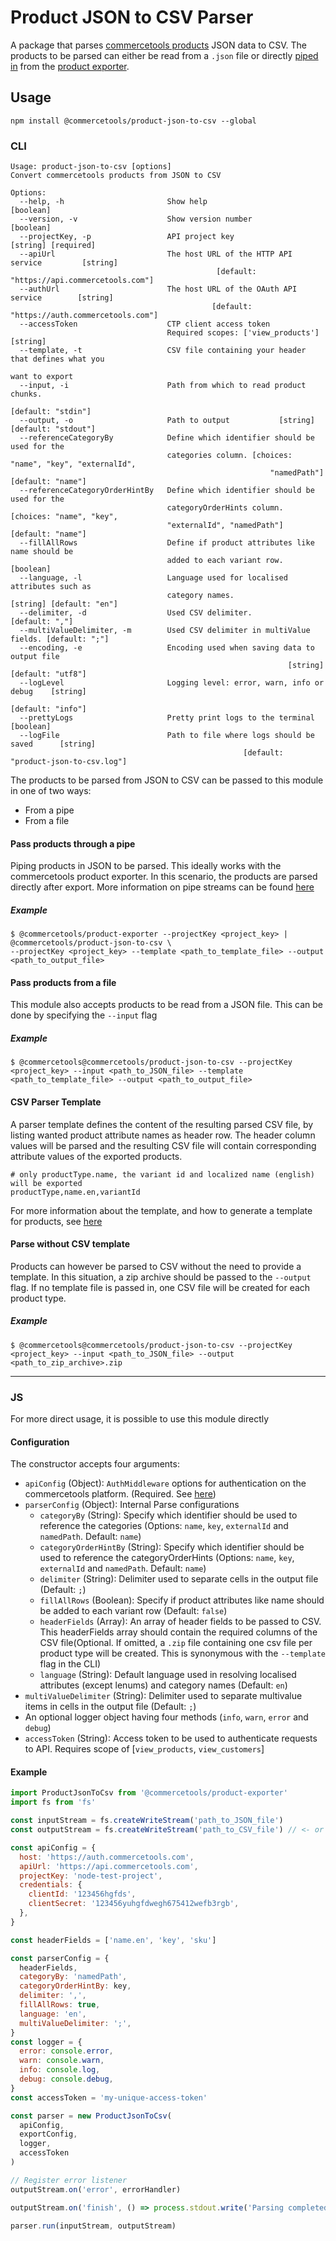 # Product JSON to CSV Parser

A package that parses [commercetools products](https://docs.commercetools.com/http-api-projects-products.html#product) JSON data to CSV.
The products to be parsed can either be read from a `.json` file or directly [piped in](http://www.gnu.org/software/bash/manual/bash.html#Pipelines) from the [product exporter](https://commercetools.github.io/nodejs/cli/product-exporter.html).

## Usage

`npm install @commercetools/product-json-to-csv --global`

### CLI

```
Usage: product-json-to-csv [options]
Convert commercetools products from JSON to CSV

Options:
  --help, -h                       Show help                                   [boolean]
  --version, -v                    Show version number                         [boolean]
  --projectKey, -p                 API project key                   [string] [required]
  --apiUrl                         The host URL of the HTTP API service         [string]
                                              [default: "https://api.commercetools.com"]
  --authUrl                        The host URL of the OAuth API service        [string]
                                             [default: "https://auth.commercetools.com"]
  --accessToken                    CTP client access token
                                   Required scopes: ['view_products']           [string]
  --template, -t                   CSV file containing your header that defines what you
                                                                          want to export
  --input, -i                      Path from which to read product chunks.
                                                                      [default: "stdin"]
  --output, -o                     Path to output           [string] [default: "stdout"]
  --referenceCategoryBy            Define which identifier should be used for the
                                   categories column. [choices: "name", "key", "externalId",
                                                          "namedPath"] [default: "name"]
  --referenceCategoryOrderHintBy   Define which identifier should be used for the
                                   categoryOrderHints column. [choices: "name", "key",
                                   "externalId", "namedPath"] [default: "name"]
  --fillAllRows                    Define if product attributes like name should be
                                   added to each variant row.                  [boolean]
  --language, -l                   Language used for localised attributes such as
                                   category names.              [string] [default: "en"]
  --delimiter, -d                  Used CSV delimiter.                    [default: ","]
  --multiValueDelimiter, -m        Used CSV delimiter in multiValue fields. [default: ";"]
  --encoding, -e                   Encoding used when saving data to output file
                                                              [string] [default: "utf8"]
  --logLevel                       Logging level: error, warn, info or debug    [string]
                                                                       [default: "info"]
  --prettyLogs                     Pretty print logs to the terminal           [boolean]
  --logFile                        Path to file where logs should be saved      [string]
                                                    [default: "product-json-to-csv.log"]
```

The products to be parsed from JSON to CSV can be passed to this module in one of two ways:

* From a pipe
* From a file

#### Pass products through a pipe

Piping products in JSON to be parsed. This ideally works with the commercetools product exporter. In this scenario, the products are parsed directly after export. More information on pipe streams can be found [here](http://www.gnu.org/software/bash/manual/bash.html#Pipelines)

##### Example

```
$ @commercetools/product-exporter --projectKey <project_key> | @commercetools/product-json-to-csv \
--projectKey <project_key> --template <path_to_template_file> --output <path_to_output_file>
```

#### Pass products from a file

This module also accepts products to be read from a JSON file. This can be done by specifying the `--input` flag

##### Example

```
$ @commercetools@commercetools/product-json-to-csv --projectKey <project_key> --input <path_to_JSON_file> --template <path_to_template_file> --output <path_to_output_file>
```

#### CSV Parser Template

A parser template defines the content of the resulting parsed CSV file, by listing wanted product attribute names as header row. The header column values will be parsed and the resulting CSV file will contain corresponding attribute values of the exported products.

```
# only productType.name, the variant id and localized name (english) will be exported
productType,name.en,variantId
```

For more information about the template, and how to generate a template for products, see [here](https://github.com/sphereio/sphere-node-product-csv-sync#template)

#### Parse without CSV template

Products can however be parsed to CSV without the need to provide a template. In this situation, a zip archive should be passed to the `--output` flag.
If no template file is passed in, one CSV file will be created for each product type.

##### Example

```
$ @commercetools@commercetools/product-json-to-csv --projectKey <project_key> --input <path_to_JSON_file> --output <path_to_zip_archive>.zip
```

---

### JS

For more direct usage, it is possible to use this module directly

#### Configuration

The constructor accepts four arguments:

* `apiConfig` (Object): `AuthMiddleware` options for authentication on the commercetools platform. (Required. See [here](https://commercetools.github.io/nodejs/sdk/api/sdkMiddlewareAuth.html#named-arguments-options))
* `parserConfig` (Object): Internal Parse configurations
  * `categoryBy` (String): Specify which identifier should be used to reference the categories (Options: `name`, `key`, `externalId` and `namedPath`. Default: `name`)
  * `categoryOrderHintBy` (String): Specify which identifier should be used to reference the categoryOrderHints (Options: `name`, `key`, `externalId` and `namedPath`. Default: `name`)
  * `delimiter` (String): Delimiter used to separate cells in the output file (Default: `;`)
  * `fillAllRows` (Boolean): Specify if product attributes like name should be added to each variant row (Default: `false`)
  * `headerFields` (Array<String>): An array of header fields to be passed to CSV. This headerFields array should contain the required columns of the CSV file(Optional. If omitted, a `.zip` file containing one csv file per product type will be created. This is synonymous with the `--template` flag in the CLI)
  * `language` (String): Default language used in resolving localised attributes (except lenums) and category names (Default: `en`)
* `multiValueDelimiter` (String): Delimiter used to separate multivalue items in cells in the output file (Default: `;`)
* An optional logger object having four methods (`info`, `warn`, `error` and `debug`)
* `accessToken` (String): Access token to be used to authenticate requests to API. Requires scope of [`view_products`, `view_customers`]

#### Example

```js
import ProductJsonToCsv from '@commercetools/product-exporter'
import fs from 'fs'

const inputStream = fs.createWriteStream('path_to_JSON_file')
const outputStream = fs.createWriteStream('path_to_CSV_file') // <- or zip file if no headers

const apiConfig = {
  host: 'https://auth.commercetools.com',
  apiUrl: 'https://api.commercetools.com',
  projectKey: 'node-test-project',
  credentials: {
    clientId: '123456hgfds',
    clientSecret: '123456yuhgfdwegh675412wefb3rgb',
  },
}

const headerFields = ['name.en', 'key', 'sku']

const parserConfig = {
  headerFields,
  categoryBy: 'namedPath',
  categoryOrderHintBy: key,
  delimiter: ',',
  fillAllRows: true,
  language: 'en',
  multiValueDelimiter: ';',
}
const logger = {
  error: console.error,
  warn: console.warn,
  info: console.log,
  debug: console.debug,
}
const accessToken = 'my-unique-access-token'

const parser = new ProductJsonToCsv(
  apiConfig,
  exportConfig,
  logger,
  accessToken
)

// Register error listener
outputStream.on('error', errorHandler)

outputStream.on('finish', () => process.stdout.write('Parsing completed'))

parser.run(inputStream, outputStream)
```
